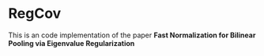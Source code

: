 # RegCov
This is an code implementation of the paper **Fast Normalization for Bilinear Pooling via Eigenvalue Regularization**
